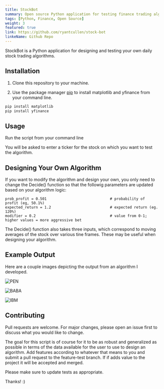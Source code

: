 ```yaml
---
title: StockBot
summary: Open source Python application for testing finance trading algorithms.
tags: [Python, Finance, Open Source]
weight: 3
featured: true
link: https://github.com/ryantcullen/stock-bot
linkeName: Github Repo
---
```


StockBot is a Python application for designing and testing your own daily stock trading algorithms.

## Installation

1. Clone this repository to your machine.

2. Use the package manager [pip](https://pip.pypa.io/en/stable/) to install matplotlib and yfinance from your command line.

```bash
pip install matplotlib
pip install yfinance
```

## Usage

Run the script from your command line

You will be asked to enter a ticker for the stock on which you want to test the algorithm.

## Designing Your Own Algorithm
If you want to modify the algorithm and design your own, you only need to change the Decide() function so that the followig parameters are updated based on your algorithm logic:
```
prob_profit = 0.501                             # probability of profit (eg, 50.1%)
expected_return = 1.2                           # expected return (eg. 120%)
modifier = 0.2                                  # value from 0-1; higher values = more aggressive bet
```
The Decide() function also takes three inputs, which correspond to moving averages of the stock over various tine frames. These may be useful when designing your algorithm. 

## Example Output
Here are a couple images depicting the output from an algorithm I developed. 

![PEN](https://github.com/ryantcullen/stock-bot/blob/master/Example%20Pictures/B4myQ0t.png?raw=true)

![BABA](https://github.com/ryantcullen/stock-bot/blob/master/Example%20Pictures/TwOShiK.png?raw=true)

![IBM](https://github.com/ryantcullen/stock-bot/blob/master/Example%20Pictures/lhWY5yX.png?raw=true)


## Contributing
Pull requests are welcome. For major changes, please open an issue first to discuss what you would like to change.

The goal for this script is of course for it to be as robust and generalized as possible in terms of the data available for the user to use to design an algorithm. Add features according to whatever that means to you and submit a pull request to the feature-test branch. If if adds value to the project it will be accepted and merged. 

Please make sure to update tests as appropriate.

Thanks!  :)


